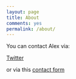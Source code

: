 ```yaml
---
layout: page
title: About
comments: yes
permalink: /about/
---
```


You can contact Alex via:

[Twitter](https://twitter.com/alexvvittig)

or via this [contact form](https://forms.gle/tsy5qZjGHj8NaZfg9)

